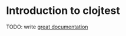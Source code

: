 # Introduction to clojtest

TODO: write [great documentation](http://jacobian.org/writing/great-documentation/what-to-write/)
